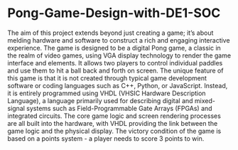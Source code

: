 # Pong-Game-Design-with-DE1-SOC
The aim of this project extends beyond just creating a game; it’s about melding
hardware and software to construct a rich and engaging interactive experience.
The game is designed to be a digital Pong game, a classic in the realm of
video games, using VGA display technology to render the game interface and
elements. It allows two players to control individual paddles and use them to
hit a ball back and forth on screen. The unique feature of this game is that it
is not created through typical game development software or coding languages
such as C++, Python, or JavaScript. Instead, it is entirely programmed using
VHDL (VHSIC Hardware Description Language), a language primarily used
for describing digital and mixed-signal systems such as Field-Programmable
Gate Arrays (FPGAs) and integrated circuits. The core game logic and screen
rendering processes are all built into the hardware, with VHDL providing the
link between the game logic and the physical display. The victory condition of
the game is based on a points system - a player needs to score 3 points to win.
